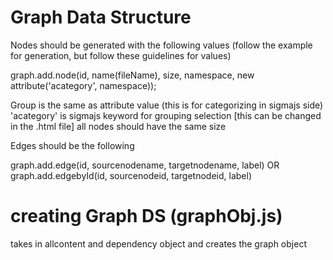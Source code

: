 # Graph Data Structure

Nodes should be generated with the following values
(follow the example for generation, but follow these guidelines for values)

graph.add.node(id, name(fileName), size, namespace, new attribute('acategory', namespace));

Group is the same as attribute value (this is for categorizing in sigmajs side)
'acategory' is sigmajs keyword for grouping selection [this can be changed in the .html file]
all nodes should have the same size

Edges should be the following

graph.add.edge(id, sourcenodename, targetnodename, label)
OR
graph.add.edgebyId(id, sourcenodeid, targetnodeid, label)  

# creating Graph DS (graphObj.js)

takes in allcontent and dependency object and creates the graph object
